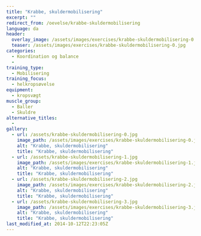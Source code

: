 ```yaml
---
title: "Krabbe, skuldermobilisering"
excerpt: ""
redirect_from: /oevelse/krabbe-skuldermobilisering
language: da
header:
  overlay_image: /assets/images/exercises/krabbe-skuldermobilisering-0.jpg
  teaser: /assets/images/exercises/krabbe-skuldermobilisering-0.jpg
categories:
  - Koordination og balance
  - 
training_type: 
  - Mobilisering
training_focus: 
  - helkropsøvelse
equipment:
  - kropsvægt
muscle_group:
  - Baller
  - Skuldre
alternative_titles:
  - 
gallery:
  - url: /assets/krabbe-skuldermobilisering-0.jpg
    image_path: /assets/images/exercises/krabbe-skuldermobilisering-0.jpg
    alt: "Krabbe, skuldermobilisering"
    title: "Krabbe, skuldermobilisering"
  - url: /assets/krabbe-skuldermobilisering-1.jpg
    image_path: /assets/images/exercises/krabbe-skuldermobilisering-1.jpg
    alt: "Krabbe, skuldermobilisering"
    title: "Krabbe, skuldermobilisering"
  - url: /assets/krabbe-skuldermobilisering-2.jpg
    image_path: /assets/images/exercises/krabbe-skuldermobilisering-2.jpg
    alt: "Krabbe, skuldermobilisering"
    title: "Krabbe, skuldermobilisering"
  - url: /assets/krabbe-skuldermobilisering-3.jpg
    image_path: /assets/images/exercises/krabbe-skuldermobilisering-3.jpg
    alt: "Krabbe, skuldermobilisering"
    title: "Krabbe, skuldermobilisering"
last_modified_at: 2014-10-12T22:23:05Z
---
```



